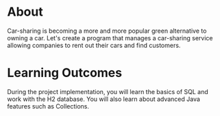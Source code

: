 # About

Car-sharing is becoming a more and more popular green alternative to owning a car. Let's create a program that manages a car-sharing service allowing companies to rent out their cars and find customers.

# Learning Outcomes

During the project implementation, you will learn the basics of SQL and work with the H2 database. You will also learn about advanced Java features such as Collections.
